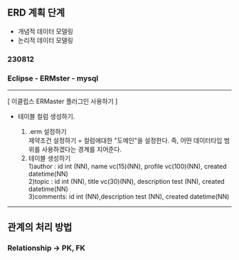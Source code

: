 ## ERD 계획 단계

- 개념적 데이터 모델링<br>
- 논리적 데이터 모델링

### 230812

### Eclipse - ERMster - mysql

---

[ 이클립스 ERMaster 플러그인 사용하기 ]

- 테이블 컬럼 생성하기.<br>

  1. .erm 설정하기<br>
     제약조건 설정하기 = 컬럼에대한 "도메인"을 설정한다. 즉, 어떤 데이터타입 범위를 사용하겠다는 경계를 지어준다.
  2. 테이블 생성하기<br>
     1)author : id int (NN), name vc(15)(NN), profile vc(100)(NN), created datetime(NN)<br>
     2)topic : id int (NN), title vc(30)(NN), description test (NN), created datetime(NN)<br>
     3)comments: id int (NN),description test (NN), created datetime(NN)<br>

---

## 관계의 처리 방법

### Relationship -> PK, FK
